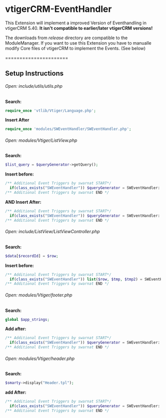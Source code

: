 vtigerCRM-EventHandler
======================

This Extension will implement a improved Version of Eventhandling in vtigerCRM 5.40. 
**It isn't compatible to earlier/later vtigerCRM versions!**

The downloads from *release* directory are compatible to the ModuleManager. 
If you want to use this Extension you have to manualle modify Core files of vtigerCRM to implement the Events. (See below)

======================
## Setup Instructions

###### Open: include/utils/utils.php  

**Search:**  
```php
require_once 'vtlib/Vtiger/Language.php';
```
**Insert After**  
```php
require_once 'modules/SWEventHandler/SWEventHandler.php';
```

###### Open: modules/Vtiger/ListView.php

**Search:**  
```php
$list_query = $queryGenerator->getQuery();
```
**Insert before:**  
```php
/** Additional Event Triggers by swarnat START*/
  if(class_exists("SWEventHandler")) $queryGenerator = SWEventHandler::filter("vtiger.filter.listview.before.querygenerator", $queryGenerator);
/** Additional Event Triggers by swarnat END */
```
**AND Insert After:**  
```php
/** Additional Event Triggers by swarnat START*/
  if(class_exists("SWEventHandler")) $queryGenerator = SWEventHandler::filter("vtiger.filter.listview.after.querygenerator", $queryGenerator);
/** Additional Event Triggers by swarnat END */
```

###### Open: include/ListView/ListViewController.php  

**Search:**  
```php
$data[$recordId] = $row;
```
**Insert before:**  
```php
/** Additional Event Triggers by swarnat START*/
  if(class_exists("SWEventHandler")) list($row, $tmp, $tmp2) = SWEventHandler::filter("vtiger.filter.listview.render", array($row, $this->db->fetchByAssoc($result, $i), $recordId));
/** Additional Event Triggers by swarnat END */
```
###### Open: modules/Vtiger/footer.php  

**Search:**  
```php
global $app_strings;
```
**Add after:**  
```php
/** Additional Event Triggers by swarnat START*/
  if(class_exists("SWEventHandler")) $queryGenerator = SWEventHandler::fire("vtiger.footer", false);
/** Additional Event Triggers by swarnat END */
```
###### Open: modules/Vtiger/header.php

**Search:**  
```php
$smarty->display("Header.tpl");
```
**add After:**  
```php
/** Additional Event Triggers by swarnat START*/
  if(class_exists("SWEventHandler")) $queryGenerator = SWEventHandler::fire("vtiger.header", false);
/** Additional Event Triggers by swarnat END */
```
